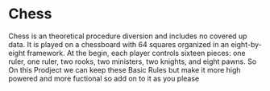 # Chess
Chess is an theoretical procedure diversion and includes no covered up data. It is played on a chessboard with 64 squares organized in an eight-by-eight framework. At the begin, each player controls sixteen pieces: one ruler, one ruler, two rooks, two ministers, two knights, and eight pawns.
So On this Prodject we can keep these Basic Rules but make it more high powered and more fuctional so add on to it as you please 
